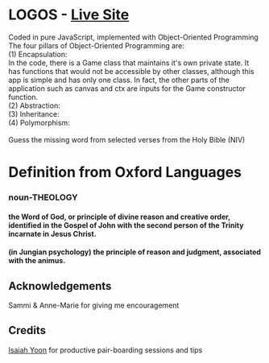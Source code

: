 # LOGOS - [Live Site](https://logosword.herokuapp.com) </br>
<span>Coded in pure JavaScript, implemented with Object-Oriented Programming</span></br>
The four pillars of Object-Oriented Programming are: </br>
(1) Encapsulation: </br>
In the code, there is a Game class that maintains it's own private state. It has functions that would not be accessible by other classes, although this app is simple and has only one class. In fact, the other parts of the application such as canvas and ctx are inputs for the Game constructor function. </br>
(2) Abstraction: </br>
(3) Inheritance: </br>
(4) Polymorphism: </br>
</br>
<span>Guess the missing word from selected verses from the Holy Bible (NIV) </span>
<h1>Definition from Oxford Languages </h1>
<h3>noun-THEOLOGY</h3>
<h4>the Word of God, or principle of divine reason and creative order, identified in the Gospel of John with the second person of the Trinity incarnate in Jesus Christ.
<h4>(in Jungian psychology) the principle of reason and judgment, associated with the animus.

## Acknowledgements </br>
Sammi & Anne-Marie for giving me encouragement</br>
## Credits </br>
[Isaiah Yoon](https://github.com/isaiahyoon) for productive pair-boarding sessions and tips</br>
